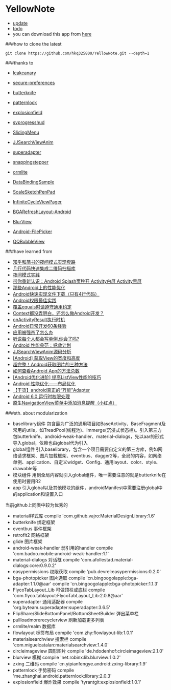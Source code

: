 # YellowNote 
- [update](https://github.com/hkq325800/YellowNote/blob/master/doc/update.md)
- [todo](https://github.com/hkq325800/YellowNote/blob/master/doc/todo.md)
- you can download this app from [here](http://android.app.qq.com/myapp/detail.htm?apkName=com.kerchin.yellownote)

###how to clone the latest
```
git clone https://github.com/hkq325800/YellowNote.git --depth=1
```

###thanks to
- [leakcanary](https://github.com/square/leakcanary)
- [secure-preferences](https://github.com/scottyab/secure-preferences)
- [butterknife](https://github.com/JakeWharton/butterknife)
- [patternlock](https://github.com/DreaminginCodeZH/PatternLock)
- [explosionfield](https://github.com/tyrantgit/ExplosionField)
- [svprogresshud](https://github.com/saiwu-bigkoo/Android-SVProgressHUD)
- [SlidingMenu](https://github.com/jfeinstein10/SlidingMenu)
- [JJSearchViewAnim](https://github.com/android-cjj/JJSearchViewAnim)
- [superadapter](https://github.com/byteam/SuperAdapter)
- [snappingstepper](https://github.com/saiwu-bigkoo/Android-SnappingStepper)
- [ormlite](https://github.com/j256/ormlite-android)

- [DataBindingSample](https://github.com/hkq325800/DataBindingSample)
- [ScaleSketchPenPad](https://github.com/hkq325800/ScaleSketchPenPad)
- [InfiniteCycleViewPager](https://github.com/DevLight-Mobile-Agency/InfiniteCycleViewPager)
- [BGARefreshLayout-Android](https://github.com/bingoogolapple/BGARefreshLayout-Android)
- [BlurView](https://github.com/robinxdroid/BlurView)
- [Android-FilePicker](https://github.com/DroidNinja/Android-FilePicker)
- [QQBubbleView](https://github.com/Yasic/QQBubbleView)

###have learned from
- [知乎和简书的夜间模式实现套路](http://www.jianshu.com/p/3b55e84742e5)
- [几行代码快速集成二维码扫描库](http://mp.weixin.qq.com/s?__biz=MzAxMTI4MTkwNQ==&mid=2650820785&idx=1&sn=a5880c110f79bae07f85d2f7e5c13d7e&scene=0)
- [夜间模式实践](http://mp.weixin.qq.com/s?__biz=MzAxMTI4MTkwNQ==&mid=2650820727&idx=1&sn=6254bf8971d3a576a424afda2671beed&scene=0)
- [带你重新认识：Android Splash页秒开 Activity白屏 Activity黑屏](http://blog.csdn.net/yanzhenjie1003/article/details/52201896)
- [那些Android上的性能优化](http://www.jianshu.com/p/762f7cca7539)
- [Android快速实现文件下载（只有4行代码）](http://www.jianshu.com/p/46fd1c253701)
- [Android权限最佳实践](http://www.jianshu.com/p/3e16bda04852)
- [覆盖equals时请遵守通用约定](http://www.jianshu.com/p/a986e25ae616)
- [Context都没弄明白，还怎么做Android开发？](http://www.jianshu.com/p/94e0f9ab3f1d)
- [onActivityResult执行时机](http://www.jianshu.com/p/780c9d85f8d9)
- [Android日常开发60条经验](http://www.jianshu.com/p/e9cc6d3ef10b)
- [应用被强杀了怎么办](http://www.jianshu.com/p/bce1164b83d8)
- [听说每个人都会写单例,你会了吗?](http://www.jianshu.com/p/eebcb81b1394)
- [Android 性能典范：拯救计划](http://www.jianshu.com/p/efcb36b7ce48)
- [JJSearchViewAnim源码分析](http://www.jianshu.com/p/a48f4e6cf036)
- [[Android] 获取View的宽度和高度](http://www.jianshu.com/p/d18f0c96acb8)
- [超完整！Android获取图片的三种方法](http://www.jianshu.com/p/d4793d32a5fb)
- [如何查看Android App的方法总数](http://www.jianshu.com/p/b3677647d90e)
- [[Android优化进阶] 提高ListView性能的技巧](http://www.jianshu.com/p/3e22d53286ca)
- [Android 性能优化——布局优化](http://www.jianshu.com/p/d3a06b573ee5)
- [【干货】android真正的“万能”Adapter](http://www.jianshu.com/p/d6a76fd3ea5b)
- [Android 6.0 运行时权限处理](http://www.jianshu.com/p/b4a8b3d4f587)
- [原生NavigationView菜单中添加消息提醒（小红点）](http://www.jianshu.com/p/90eb9d06480d)

###sth. about modularization
- baselibrary组件 包含最为广泛的通用项目如BaseActivity、BaseFragment及常用的utils，如TreadPool(线程池)、Immerge(沉浸式状态栏)。引入第三方包butterknife、android-weak-handler、material-dialogs，先以aar的形式导入global，依赖也由global代为引入
- global组件 引入baselibrary，包含一个项目需要自定义的第三方库，例如网络请求框架、图片加载框架、eventbus、dagger2等，全局的内容，如网络单例、application、自定义widget、Config、通用layout、color、style、drawable等
- 模块组件 用到全局内容就引入global组件，唯一需要注意的就是butterknife在使用时要用R2
- app 引入global以及其他模块的组件，androidManifest中需要注册global中的application和设置入口

当前github上同类中较为优秀的
- material样式库 
compile 'com.github.vajro:MaterialDesignLibrary:1.6'
- butterknife 绑定框架
- eventbus 事件框架
- retrofit2 网络框架
- glide 图片框架
- android-weak-handler 弱引用的handler
compile 'com.badoo.mobile:android-weak-handler:1.1'
- material-dialogs 对话框
compile 'com.afollestad.material-dialogs:core:0.9.0.2'
- easypermissions 权限获取
compile 'pub.devrel:easypermissions:0.2.0'
- bga-photopicker 图片选取
compile 'cn.bingoogolapple:bga-adapter:1.1.0@aar'
compile 'cn.bingoogolapple:bga-photopicker:1.1.3'
- FlycoTabLayout_Lib 可做顶栏或底栏
compile 'com.flyco.tablayout:FlycoTabLayout_Lib:2.0.8@aar'
- superadapter 通用适配器
compile 'org.byteam.superadapter:superadapter:3.6.5'
- FlipShare/SlideBottomPanel/BottomSheetBuilder 弹出菜单栏 
- pullloadmorerecyclerview 刷新加载更多列表
- ormlite/realm 数据库
- flowlayout 标签布局
compile 'com.zhy:flowlayout-lib:1.0.1'
- materialsearchview 搜索栏
compile 'com.miguelcatalan:materialsearchview:1.4.0'
- circleimageview 圆形图片
compile 'de.hdodenhof:circleimageview:2.1.0'
- blurview 模糊
compile 'net.robinx:lib.blurview:1.0.2'
- zxing 二维码
compile 'cn.yipianfengye.android:zxing-library:1.9'
- patternlock 手势密码
compile 'me.zhanghai.android.patternlock:library:2.0.3'
- explosionfield 爆炸效果
compile 'tyrantgit:explosionfield:1.0.1'